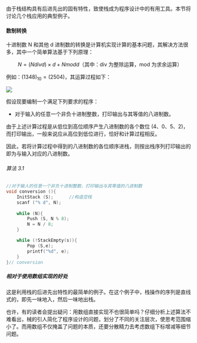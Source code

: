 
由于栈结构具有后进先出的固有特性，致使栈成为程序设计中的有用工具。本节将讨论几个栈应用的典型例子。

#### 数制转换

十进制数 N 和其他 d 进制数的转换是计算机实现计算的基本问题，其解决方法很多，其中一个简单算法基于下列原理：

$\qquad N = (N div d) \times d + N mod d$（其中：div 为整除运算，mod 为求余运算）

例如：$(1348)_{10} = (2504)$，其运算过程如下：

![](https://gitee.com/mayundaze/img_bed/raw/master/20200615114731.png)

假设现要编制一个满足下列要求的程序：

* 对于输入的任意一个非负十进制整数，打印输出与其等值的八进制数。

由于上述计算过程是从低位到高位顺序产生八进制数的各个数位 (4、0、5、2)，而打印输出，一般来说应从高位到低位进行，恰好和计算过程相反。

因此，若将计算过程中得到的八进制数的各位顺序进栈，则按出栈序列打印输出的即为与输入对应的八进制数。

###### 算法 3.1

```cpp
//对于输人的任意一个非负十进制整数，打印输出与其等值的八进制数
void conversion (){
    InitStack (S);      //构造空栈 
    scanf ("% d", N);
    
    while (N){
        Push (S, N % 8);
        N = N / 8;
    }

    while (!StackEmpty(s)){
        Pop (S,e);
        printf("%d", e);
    }
}// conversion
```

##### 相对于使用数组实现的好处

这是利用栈的后进先出特性的最简单的例子。在这个例子中，栈操作的序列是直线式的，即先一味地入，然后一味地出栈。

也许，有的读者会提出疑问：用数组直接实现不也很简单吗？仔细分析上述算法不难看出，械的引人简化了程序设计的问题，划分了不同的关注层次，使思考范围缩小了。而用数组不仅掩盖了问题的本质，还要分散精力去考虑数组下标增减等细节问题。
